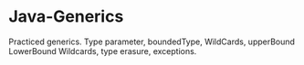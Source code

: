 # Java-Generics
Practiced generics. Type parameter, boundedType, WildCards, upperBound LowerBound Wildcards, type erasure, exceptions.
